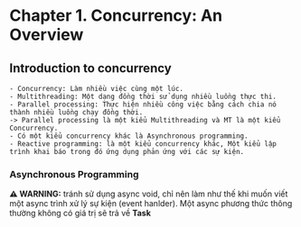 # Chapter 1. Concurrency: An Overview
## Introduction to concurrency
    - Concurrency: Làm nhiều việc cùng một lúc.
    - Multithreading: Một dạng đồng thời sử dụng nhiều luồng thực thi.
    - Parallel processing: Thực hiện nhiều công việc bằng cách chia nó thành nhiều luồng chạy đồng thời.
    -> Parallel processing là một kiểu Multithreading và MT là một kiểu Concurrency.
    - Có một kiểu concurrency khác là Asynchronous programming.
    - Reactive programming: là một kiểu concurrency khác, Một kiểu lập trình khai báo trong đó ứng dụng phản ứng với các sự kiện.
### Asynchronous Programming

**⚠ WARNING:** tránh sử dụng async void, chỉ nên làm như thế khi muốn viết một async trình xử lý sự kiện (event hanlder). Một async phương thức thông thường không có giá trị sẽ trả về **Task**